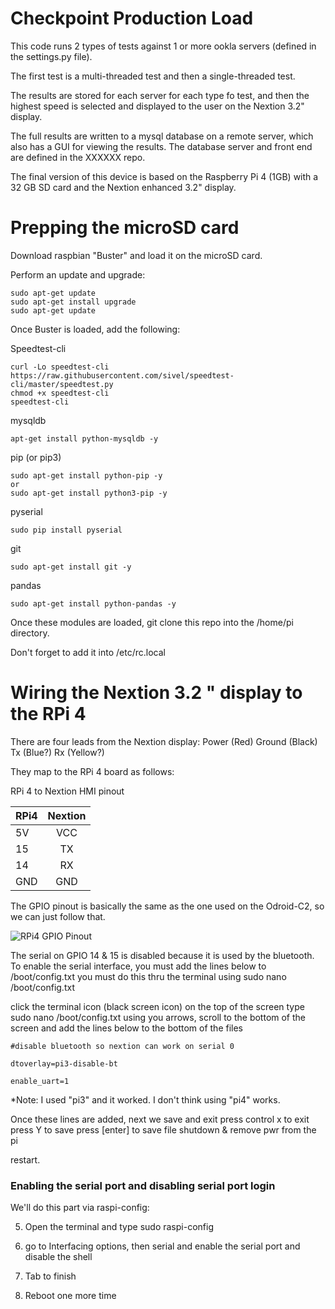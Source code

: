 # Checkpoint Production Load

This code runs 2 types of tests against 1 or more ookla servers (defined in the settings.py file).  

The first test is a multi-threaded test and then a single-threaded test.

The results are stored for each server for each type fo test, and then the highest speed is selected and displayed to the user on the Nextion 3.2" display.

The full results are written to a mysql database on a remote server, which also has a GUI for viewing the results.  The database server and front end are defined in the XXXXXX repo.

The final version of this device is based on the Raspberry Pi 4 (1GB) with a 32 GB SD card and the Nextion enhanced 3.2" display.

# Prepping the microSD card

Download raspbian "Buster" and load it on the microSD card.

Perform an update and upgrade:
```
sudo apt-get update
sudo apt-get install upgrade
sudo apt-get update
```
Once Buster is loaded, add the following:

Speedtest-cli

```
curl -Lo speedtest-cli https://raw.githubusercontent.com/sivel/speedtest-cli/master/speedtest.py
chmod +x speedtest-cli
speedtest-cli
```


mysqldb
```
apt-get install python-mysqldb -y
```
pip (or pip3)
```
sudo apt-get install python-pip -y
or
sudo apt-get install python3-pip -y
```

pyserial
```
sudo pip install pyserial
```

git
```
sudo apt-get install git -y
```

pandas
```
sudo apt-get install python-pandas -y
```
Once these modules are loaded, git clone this repo into the /home/pi directory.

Don't forget to add it into /etc/rc.local

# Wiring the Nextion 3.2 " display to the RPi 4

There are four leads from the Nextion display:
Power (Red)
Ground (Black)
Tx (Blue?)
Rx (Yellow?)

They map to the RPi 4 board as follows:



RPi 4 to Nextion HMI pinout

| RPi4       | Nextion     |
| ------------- |:-------------:|
| 5V            |VCC            |
| 15            | TX            | 
| 14             | RX            |   
| GND           | GND           |  


The GPIO pinout is basically the same as the one used on the Odroid-C2, so we can just follow that.

![RPi4 GPIO Pinout](https://pinout.xyz/resources/raspberry-pi-pinout.png)


The serial on GPIO 14 & 15 is disabled because it is used by the bluetooth. To enable the serial interface, you must add the lines below to /boot/config.txt you must do this thru the terminal using sudo nano /boot/config.txt

click the terminal icon (black screen icon) on the top of the screen
type sudo nano /boot/config.txt
using you arrows, scroll to the bottom of the screen and add the lines below to the bottom of the files
```
#disable bluetooth so nextion can work on serial 0

dtoverlay=pi3-disable-bt

enable_uart=1
```
*Note: I used "pi3" and it worked.  I don't think using "pi4" works.

Once these lines are added, next we save and exit
press control x to exit
press Y to save
press [enter] to save file
shutdown & remove pwr from the pi

restart.

### Enabling the serial port and disabling serial port login

We'll do this part via raspi-config:


5. Open the terminal and type sudo raspi-config

6. go to Interfacing options, then serial and enable the serial port and disable the shell

7. Tab to finish

8. Reboot one more time

